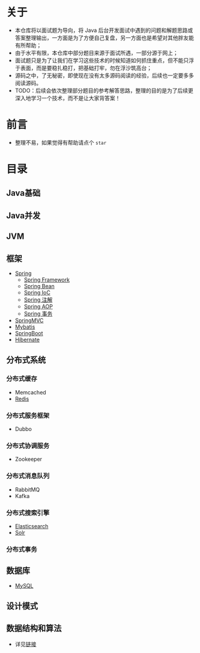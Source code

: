 # 关于

- 本仓库将以面试题为导向，将 Java 后台开发面试中遇到的问题和解题思路或答案整理输出，一方面是为了方便自己复盘，另一方面也是希望对其他胖友能有所帮助；
- 由于水平有限，本仓库中部分题目来源于面试所遇，一部分源于网上；
- 面试题只是为了让我们在学习这些技术的时候知道如何抓住重点，但不能只浮于表面，而是要稳扎稳打，把基础打牢，勿在浮沙筑高台；
- 源码之中，了无秘密，即使现在没有太多源码阅读的经验，后续也一定要多多阅读源码。
- TODO：后续会依次整理部分题目的参考解答思路，整理的目的是为了后续更深入地学习一个技术，而不是让大家背答案！

# 前言

- 整理不易，如果觉得有帮助请点个 `star`

# 目录

## Java基础
## Java并发
## JVM
## 框架
- [Spring](https://github.com/bigrotor187/awesome-java-interview/tree/master/framework#spring)
  - [Spring Framework](https://github.com/bigrotor187/awesome-java-interview/tree/master/framework#spring-framework)
  - [Spring Bean](https://github.com/bigrotor187/awesome-java-interview/tree/master/framework#spring-bean)
  - [Spring IoC](https://github.com/bigrotor187/awesome-java-interview/tree/master/framework#spring-ioc)
  - [Spring 注解](https://github.com/bigrotor187/awesome-java-interview/tree/master/framework#spring-%E6%B3%A8%E8%A7%A3)
  - [Spring AOP](https://github.com/bigrotor187/awesome-java-interview/tree/master/framework#spring-aop)
  - [Spring 事务](https://github.com/bigrotor187/awesome-java-interview/tree/master/framework#spring-%E4%BA%8B%E5%8A%A1)
- [SpringMVC](https://github.com/bigrotor187/awesome-java-interview/tree/master/framework#springmvc)
- [Mybatis](https://github.com/bigrotor187/awesome-java-interview/tree/master/framework#mybatis)
- [SpringBoot](https://github.com/bigrotor187/awesome-java-interview/tree/master/framework#springboot)
- [Hibernate](https://github.com/bigrotor187/awesome-java-interview/tree/master/framework#hibernate)
## 分布式系统
### 分布式缓存
- Memcached
- [Redis](https://github.com/bigrotor187/awesome-java-interview/tree/master/distributed%20system#redis)

### 分布式服务框架
- Dubbo

### 分布式协调服务
- Zookeeper
  
### 分布式消息队列
- RabbitMQ
- Kafka

### 分布式搜索引擎

- [Elasticsearch](https://github.com/bigrotor187/awesome-java-interview/tree/master/distributed%20system#elasticsearch)
- [Solr](https://github.com/bigrotor187/awesome-java-interview/tree/master/distributed%20system#solr)

### 分布式事务

## 数据库
  - [MySQL](https://github.com/bigrotor187/awesome-java-interview/tree/master/database#mysql)

## 设计模式
## 数据结构和算法
- 详见[链接](https://github.com/bigrotor187/awesome-java-notes#%E6%95%B0%E6%8D%AE%E7%BB%93%E6%9E%84%E4%B8%8E%E7%AE%97%E6%B3%95)
